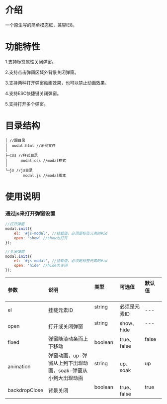# 介绍
一个原生写的简单模态框，兼容IE8。

# 功能特性
<p>1.支持标签属性关闭弹窗。</p>
<p>2.支持点击弹窗区域外背景关闭弹窗。</p>
<p>3.支持两种打开弹窗动画效果，也可以禁止动画效果。</p>
<p>4.支持ESC快捷键关闭弹窗。</p>
<p>5.支持打开多个弹窗。</p>

# 目录结构

```
│ //跟目录
│  modal.html //示例文件
│  
├─css //样式目录
│      modal.css //modal样式
│      
└─js //js目录
        modal.js //modal脚本
```
# 使用说明
### 通过js来打开弹窗设置
``` js
//打开弹窗
modal.init({
    el: '#js-modal', //挂载值，必须是标签元素的#id
    open: 'show' //show为打开
});

//关闭弹窗
modal.init({
    el: '#js-modal', //挂载值，必须是标签元素的#id
    open: 'hide' //hide为关闭
});

```

| 参数          | 说明           | 类型           | 可选值           | 默认值           |
|:------------- |:--------------|:---------------|:-----------------|:-------------|
| el            | 挂载元素ID     | string        | 必须是元素ID   | ---           |
| open          | 打开或关闭弹窗  | string        | show、hide   | ---           |
| fixed         | 弹窗随滚动条而上下移动  | boolean| true、false   | false        |
| animation     | 弹窗动画，up-弹窗从上到下出现动画，soak-弹窗从小到大出现动画  | string        | up、soak   | up          |
| backdropClose | 背景关闭  | boolean        | true、false   | true          |

```html
      
```
